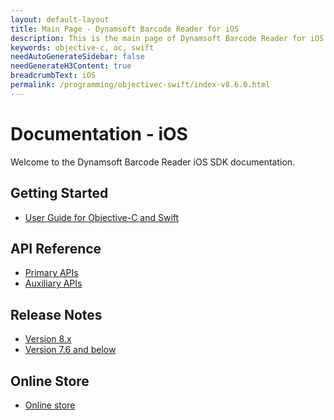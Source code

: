 ```yaml
---
layout: default-layout
title: Main Page - Dynamsoft Barcode Reader for iOS
description: This is the main page of Dynamsoft Barcode Reader for iOS SDK.
keywords: objective-c, oc, swift
needAutoGenerateSidebar: false
needGenerateH3Content: true
breadcrumbText: iOS
permalink: /programming/objectivec-swift/index-v8.6.0.html
---
```


# Documentation - iOS 

Welcome to the Dynamsoft Barcode Reader iOS SDK documentation.

## Getting Started

- [User Guide for Objective-C and Swift](user-guide.md)

## API Reference

- [Primary APIs](api-reference/primary-index.md)
- [Auxiliary APIs](api-reference/auxiliary-index.md)

## Release Notes

- [Version 8.x](release-notes/ios-8.md)
- [Version 7.6 and below](release-notes/ios-7.md)

## Online Store

- <a href="https://www.dynamsoft.com/store/dynamsoft-barcode-reader/#mobile" target="_blank">Online store</a>
